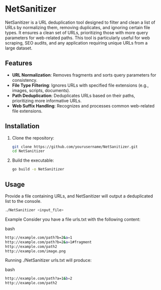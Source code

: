 # NetSanitizer

NetSanitizer is a URL deduplication tool designed to filter and clean a list of URLs by normalizing them, removing duplicates, and ignoring certain file types. It ensures a clean set of URLs, prioritizing those with more query parameters for web-related paths. This tool is particularly useful for web scraping, SEO audits, and any application requiring unique URLs from a large dataset.

## Features

- **URL Normalization**: Removes fragments and sorts query parameters for consistency.
- **File Type Filtering**: Ignores URLs with specified file extensions (e.g., images, scripts, documents).
- **Path Deduplication**: Deduplicates URLs based on their paths, prioritizing more informative URLs.
- **Web Suffix Handling**: Recognizes and processes common web-related file extensions.

## Installation

1. Clone the repository:
    ```sh
    git clone https://github.com/yourusername/NetSanitizer.git
    cd NetSanitizer
    ```

2. Build the executable:
    ```sh
    go build -o NetSanitizer
    ```

## Usage

Provide a file containing URLs, and NetSanitizer will output a deduplicated list to the console.

```sh
./NetSanitizer <input_file>
 ```

Example
Consider you have a file urls.txt with the following content:

bash
```sh
http://example.com/path?b=2&a=1
http://example.com/path?b=2&a=1#fragment
http://example.com/path2
http://example.com/image.png
```
Running ./NetSanitizer urls.txt will produce:

bash
```sh
http://example.com/path?a=1&b=2
http://example.com/path2
```
